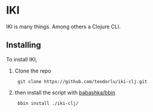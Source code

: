 # IKI

IKI is many things.
Among others a Clojure CLI.

## Installing

To install IKI,

1. Clone the repo

        git clone https://github.com/teodorlu/iki-clj.git
        
2. then install the script with [babashka/bbin][babashka-bbin]

        bbin install ./iki-clj/

[babashka-bbin]: https://github.com/babashka/bbin
